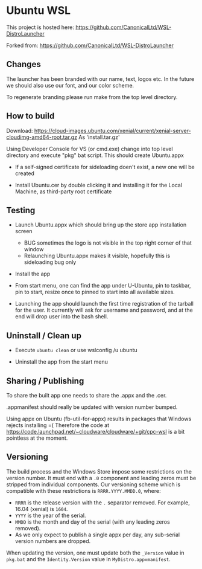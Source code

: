 # Ubuntu WSL

This project is hosted here: https://github.com/CanonicalLtd/WSL-DistroLauncher

Forked from: https://github.com/CanonicalLtd/WSL-DistroLauncher

## Changes

The launcher has been branded with our name, text, logos etc.
In the future we should also use our font, and our color scheme.

To regenerate branding please run make from the top level directory.

## How to build

Download:
https://cloud-images.ubuntu.com/xenial/current/xenial-server-cloudimg-amd64-root.tar.gz
As 'install.tar.gz'

Using Developer Console for VS (or cmd.exe) change into top level
directory and execute "pkg" bat script. This should create Ubuntu.appx

- If a self-signed certificate for sideloading doen't exist, a new one
  will be created

- Install Ubuntu.cer by double clicking it and installing it for the
  Local Machine, as third-party root certificate

## Testing

- Launch Ubuntu.appx which should bring up the store app installation screen
  - BUG sometimes the logo is not visible in the top right corner of that window
  - Relaunching Ubuntu.appx makes it visible, hopefully this is sideloading bug only

- Install the app

- From start menu, one can find the app under U-Ubuntu, pin to
  taskbar, pin to start, resize once to pinned to start into all
  available sizes.

- Launching the app should launch the first time registration of the
  tarball for the user. It currently will ask for username and
  password, and at the end will drop user into the bash shell.

## Uninstall / Clean up

- Execute `ubuntu clean` or use wslconfig /u ubuntu

- Uninstall the app from the start menu

## Sharing / Publishing

To share the built app one needs to share the .appx and the .cer.

.appmanifest should really be updated with version number bumped.

Using appx on Ubuntu (fb-util-for-appx) results in packages that
Windows rejects installing =( Therefore the code at
https://code.launchpad.net/~cloudware/cloudware/+git/cpc-wsl is a bit
pointless at the moment.

## Versioning

The build process and the Windows Store impose some restrictions on the version
number. It must end with a `.0` component and leading zeros must be stripped
from individual components. Our versioning scheme which is compatible with
these restrictions is `RRRR.YYYY.MMDD.0`, where:

- `RRRR` is the release version with the `.` separator removed. For example,
  16.04 (xenial) is `1604`.
- `YYYY` is the year of the serial.
- `MMDD` is the month and day of the serial (with any leading zeros removed).
- As we only expect to publish a single appx per day, any sub-serial version
  numbers are dropped.

When updating the version, one must update both the `_Version` value in
`pkg.bat` and the `Identity.Version` value in `MyDistro.appxmanifest`.
